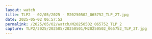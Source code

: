 ```yaml
---
layout: watch
title: TLP2 - 02/05/2025 - M20250502_065752_TLP_2T.jpg
date: 2025-05-02 06:57:52
permalink: /2025/05/02/watch/M20250502_065752_TLP_2
capture: TLP2/2025/202505/20250501/M20250502_065752_TLP_2T.jpg
---
```

